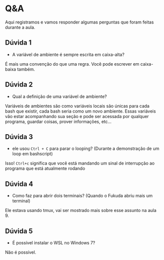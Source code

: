 # Q&A

Aqui registramos e vamos responder algumas perguntas que foram feitas durante a aula.

## Dúvida 1

- A variável de ambiente é sempre escrita em caixa-alta?

É mais uma convenção do que uma regra. Você pode escrever em caixa-baixa também.

## Dúvida 2

- Qual a definição de uma variável de ambiente?

Variáveis de ambientes são como variáveis locais são únicas para cada bash que existir, cada bash seria como um novo ambiente. Essas variáveis vão estar acompanhando sua seção e pode ser acessada por qualquer programa, guardar coisas, prover informações, etc… 

## Dúvida 3

- ele usou `Ctrl + C` para parar o looping? (Durante a demonstração de um loop em bashscript)

Isso! `Ctrl+c` significa que você está mandando um sinal de interrupção ao programa que está atualmente rodando

## Dúvida 4

- Como faz para abrir dois terminais? (Quando o Fukuda abriu mais um terminal)

Ele estava usando tmux, vai ser mostrado mais sobre esse assunto na aula 9.

## Dúvida 5

- É possível instalar o WSL no Windows 7?

Não é possível.
